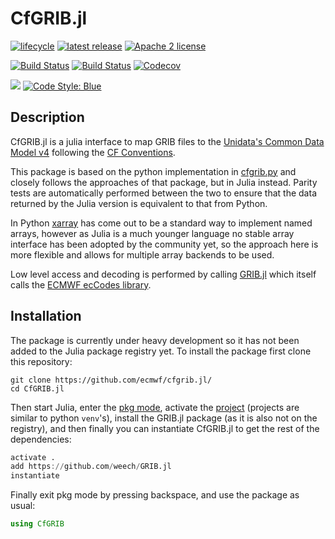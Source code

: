 # CfGRIB.jl

[![lifecycle](https://www.repostatus.org/badges/latest/wip.svg)](https://www.repostatus.org/#wip)
[![latest release](https://img.shields.io/github/release/robertrosca/CfGRIB.jl.svg)](https://github.com/ecmwf/cfgrib.jl/releases/latest)
[![Apache 2 license](https://img.shields.io/github/license/robertrosca/CfGRIB.jl)](https://github.com/ecmwf/cfgrib.jl/blob/master/LICENSE)

[![Build Status](https://github.com/ecmwf/cfgrib.jl/workflows/Tests/badge.svg)](https://github.com/ecmwf/cfgrib.jl/actions?query=workflow%3ATests)
[![Build Status](https://github.com/ecmwf/cfgrib.jl/workflows/Nightly/badge.svg)](https://github.com/ecmwf/cfgrib.jl/actions?query=workflow%3ANightly)
[![Codecov](https://codecov.io/gh/robertrosca/CfGRIB.jl/branch/dev/graph/badge.svg)](https://codecov.io/gh/robertrosca/CfGRIB.jl)

[![](https://img.shields.io/badge/docs-dev-blue.svg)](https://robertrosca.github.io/cfgrib.jl/dev/)
[![Code Style: Blue](https://img.shields.io/badge/code%20style-blue-4495d1.svg)](https://github.com/invenia/BlueStyle)

## Description
CfGRIB.jl is a julia interface to map GRIB files to the [Unidata's Common Data
Model v4](https://www.unidata.ucar.edu/software/thredds/current/netcdf-java/CDM/)
following the [CF Conventions](http://cfconventions.org).

This package is based on the python implementation in
[cfgrib.py](https://github.com/ecmwf/cfgrib) and closely follows the approaches
of that package, but in Julia instead. Parity tests are automatically performed
between the two to ensure that the data returned by the Julia version is
equivalent to that from Python.

In Python [xarray](http://xarray.pydata.org) has come out to be a standard
way to implement named arrays, however as Julia is a much younger language no
stable array interface has been adopted by the community yet, so the approach
here is more flexible and allows for multiple array backends to be used.

Low level access and decoding is performed by calling
[GRIB.jl](https://github.com/weech/GRIB.jl) which itself calls the
[ECMWF ecCodes library](https://software.ecmwf.int/wiki/display/ECC/).


## Installation
The package is currently under heavy development so it has not been added to the
Julia package registry yet. To install the package first clone this repository:

```shell
git clone https://github.com/ecmwf/cfgrib.jl/
cd CfGRIB.jl
```

Then start Julia, enter the
[pkg mode](https://docs.julialang.org/en/v1/stdlib/Pkg/), activate the
[project](https://julialang.github.io/Pkg.jl/stable/environments/) (projects are
similar to python `venv`'s), install the GRIB.jl package (as it is also not on
the registry), and then finally you can instantiate CfGRIB.jl to get the rest of
the dependencies:

```julia
activate .
add https://github.com/weech/GRIB.jl
instantiate
```

Finally exit pkg mode by pressing backspace, and use the package as usual:

```julia
using CfGRIB
```
